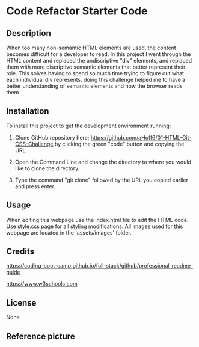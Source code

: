 # Code Refactor Starter Code

## Description

When too many non-semantic HTML elements are used, the content becomes difficult for a developer to read. In this project I went through the HTML content and replaced the undiscriptive "div" elements, and replaced them with more discriptive semantic elements that better represent their role. This solves having to spend so much time trying to figure out what each individual div represents. doing this challenge helped me to have a better understanding of semantic elements and how the browser reads them.

## Installation

To install this project to get the development environment running:

1. Clone GitHub repository here; https://github.com/aHoff6/01-HTML-Git-CSS-Challenge
by clicking the green "code" button and copying the URL.

2. Open the Command Line and change the directory to where you would like to clone the directory.

3. Type the command "git clone" followed by the URL you copied earlier and press enter.

## Usage

When editing this webpage use the index.html file to edit the HTML code. Use style.css page for all styling modifications. All images used for this webpage are located in the 'assets/images' folder.

## Credits

https://coding-boot-camp.github.io/full-stack/github/professional-readme-guide

https://www.w3schools.com

## License

None

## Reference picture


